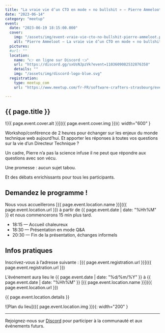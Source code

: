 ```yaml
---
title: "La vraie vie d’un CTO en mode « no bullshit » — Pierre Ammeloot"
date: "2023-06-14"
category: "meetup"
event:
  date: "2023-06-19 18:15:00.000"
  cover: 
    img: "/assets/img/event-vraie-vie-cto-no-bullshit-pierre-ammeloot.png"
    alt: "Pierre Ammeloot — La vraie vie d’un CTO en mode « no bullshit »"
  pictures:
  #url: ""
  location:
    name: "👉 en ligne sur Discord 👈"
    url: "https://discord.gg/sxUsNJpzVk?event=1103609082532876358"
    details: ""
    img: "/assets/img/discord-logo-blue.svg"
  registration:
    type: meetup_com
    url: "https://www.meetup.com/fr-FR/software-crafters-strasbourg/events/293318161/"

---
```


## {{ page.title }}

![{{ page.event.cover.alt }}]({{ page.event.cover.img }}){: width="600" }

Workshop/conférence de 2 heures pour échanger sur les enjeux du monde technique web aujourd’hui. Et apporter les réponses à toutes vos questions sur la vie d’un Directeur Technique ? 

Un cadre, Pierre n’a pas la science infuse il ne peut que répondre aux questions avec son vécu. 

Une promesse : aucun sujet tabou. 

Et des débats enrichissants pour tous les participants.

## Demandez le programme !

Nous vous accueillerons [{{ page.event.location.name }}]({{ page.event.location.url }}) à partir de {{ page.event.date | date: "%Hh%M" }} et nous commencerons 15 min plus tard.

- 18:15 — Accueil chaleureux
- 18:30 — Présentation en mode Q&A
- 20:30 — Fin de la présentation, échanges informels

## Infos pratiques

Inscrivez-vous à l’adresse suivante : [{{ page.event.registration.url }}]({{ page.event.registration.url }})

L’événement aura lieu le {{ page.event.date | date: "%d/%m/%Y" }} à {{ page.event.date | date: "%Hh%M" }}  [{{ page.event.location.name }}]({{ page.event.location.url }})

{{ page.event.location.details }}

![Plan du lieu]({{ page.event.location.img }}){: width="200" }

***

Rejoignez-nous sur [Discord](https://discord.gg/s2USaKanCU) pour participer à la communauté et aux événements futurs.
